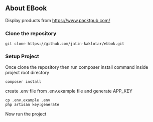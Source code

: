
## About EBook

Display products from https://www.packtpub.com/

### Clone the repository

```ssh
git clone https://github.com/jatin-kaklotar/ebbok.git
```

### Setup Project

Once clone the repository then run composer install command inside project root directory

```ssh
composer install
```

create .env file from .env.example file and generate APP_KEY

```ssh
cp .env.example .env
php artisan key:generate
```

Now run the project
